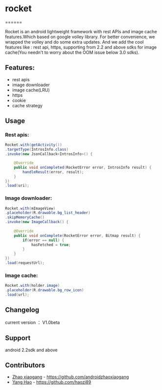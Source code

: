 # rocket
======

Rocket is an android lightweight framework with rest APIs and image cache features.Which based on google volley library.
For better convenience, we wrapped the volley and do some extra updates. And we add the cool features like : rest api, 
https, supporting from 2.2 and above sdks for image cache(You needn't to worry about the OOM issue below 3.0 sdks). 

## Features:

* rest apis
* image downloader
* image cache(LRU)
* https
* cookie
* cache strategy

## Usage

### Rest apis:

``` java
Rocket.with(getActivity())
.targetType(IntrosInfo.class)
.invoke(new JsonCallback<IntrosInfo>() {

	@Override
	public void onCompleted(RocketError error, IntrosInfo result) {
		handleResult(error, result);
	}
})
.load(uri);
```		
		
### Image downloader:

``` java
Rocket.with(mImageView)
.placeholder(R.drawable.bg_list_header)
.skipMemoryCache()
.invoke(new ImageCallback() {
					
	@Override
	public void onComplete(RocketError error, Bitmap result) {
		if(error == null) {
			hasFetched = true;
		}
	}
})
.load(requestUrl);
```

### Image cache:

``` java
Rocket.with(holder.image)
.placeholder(R.drawable.bg_row_icon)
.load(url);
```


## Changelog

current version ： V1.0beta

## Support 
android 2.2sdk and above

## Contributors

* [Zhao xiaogang](https://github.com/androidzhaoxiaogang) - <https://github.com/androidzhaoxiaogang>
* [Yang Hao](https://github.com/haozi89) - <https://github.com/haozi89>
